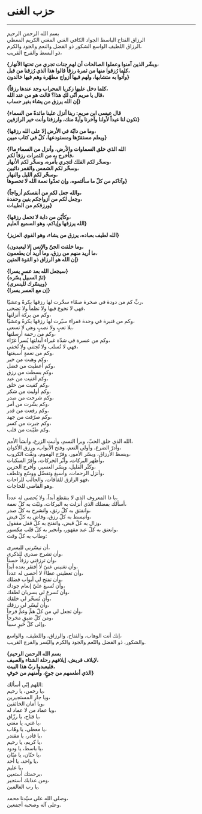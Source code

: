 # حزب الغنى
----------------

بسم الله الرحمن الرحيم  
الرزاق الفتاح الباسط الجواد الكافي الغني المغني الكريم المعطي  
الرزاق اللطيف الواسع الشكور ذو الفضل والنعم والجود والكرم،  
ذو البسط والفرج القريب،

**{وبشّر الذين آمنوا وعملوا الصالحات أن لهم جنات تجري من تحتها الأنهار،  
كلما رُزقوا منها من ثمرة رزقاً قالوا هذا الذي رُزقنا من قبل،  
وأُتوا به متشابها، ولهم فيها أزواج مطهّرة وهم فيها خالدون}**

**{كلما دخل عليها زكريا المحراب وجد عندها رزقاً،  
قال يا مريم أنّى لكِ هذا؟ قالت هو من عند الله،  
إن الله يرزق من يشاء بغير حساب}**

**{قال عيسى ابن مريم: ربنا أنزل علينا مائدةً من السماء  
تكون لنا عيداً لأولنا وآخرنا وآيةً منك، وارزقنا وأنت خير الرازقين}**

**{وما من دابّة في الأرض إلا على الله رزقها،  
ويعلم مستقرّها ومستودعها، كلّ في كتاب مبين}**

**{الله الذي خلق السماوات والأرض، وأنزل من السماء ماءً  
فأخرج به من الثمرات رزقاً لكم،  
وسخّر لكم الفلك لتجري بأمره، وسخّر لكم الأنهار،  
وسخّر لكم الشمس والقمر دائبين،  
وسخّر لكم الليل والنهار،  
وآتاكم من كلّ ما سألتموه، وإن تعدّوا نعمة الله لا تحصوها}**

**{والله جعل لكم من أنفسكم أزواجاً،  
وجعل لكم من أزواجكم بنين وحفدة،  
ورزقكم من الطيبات}**

**{وكأيّن من دابة لا تحمل رزقها،  
الله يرزقها وإياكم، وهو السميع العليم}**

**{الله لطيف بعباده، يرزق من يشاء، وهو القوي العزيز}**

**{وما خلقت الجنّ والإنس إلا ليعبدون،  
ما أريد منهم من رزق، وما أريد أن يطعمون،  
إن الله هو الرزاق ذو القوة المتين}**

**{سيجعل الله بعد عسرٍ يسرا}**  
**{ثمّ السبيل يسّره}**  
**{وييسّرك لليسرى}**  
**{إن مع العسر يسرا}**

ربِّ كم من دودة في صخرة صمّاء سخّرت لها رزقها بكرةً وعشيّا،  
فهي لا تجوع فيها ولا تظمأ ولا تضحى،  
وكم من بركة أنزلتها،  
وكم من قنبرة في وحدة قفراء سيّرت لها رزقها بكرةً وعشيّا،  
بلا تعبٍ ولا نصبٍ وهي لا تسعى،  
وكم من رحمة أرسلتها،  
وكم من عسرة في شدّة غبراء أبدلتها يُسراً غرّاء،  
فهي لا تُسلب ولا تُجتنى ولا تُخفى،  
وكم من نعمةٍ أسبغتها،  
وكم وهبت من خير،  
وكم أعطيت من فضل،  
وكم بسطت من رزق،  
وكم أغنيت من عبد،  
وكم كفيت من خلق،  
وكم أوليت من شكر،  
وكم شرحت من صدر،  
وكم بشّرت من أمر،  
وكم رفعت من قدر،  
وكم صرّفت من جهد،  
وكم جبرت من كسر،  
وكم طيّبت من قلب.

الله الذي خلق الحبّ، وبرأ النسم، وأنبت الزرع، وأنشأ الأمم،  
وأدرّ الضرع، وأولى النعم، وفتح الأبواب، ورزق الأكوان،  
وبسط الأرزاق، ويسّر الأمور، وفرّج الهموم، ونفّث الكروب،  
وأظهر البركات، وأثّر الحركات، وأقرّ السكنات،  
وكثّر القليل، ويسّر العسير، وأفرح الحزين،  
وأنزل الرحمات، وأسبغ وتفضّل ووسّع وتلطف،  
فهو الرازق للفاقات، والجالب للراحات،  
وهو القاضي للحاجات.

يا ذا المعروف الذي لا ينقطع أبداً، ولا يُحصى له عدداً،  
أسألك بفضلك الذي أنزلت به البركات، وثبّت به كلّ نعمة،  
وانفتق به كلّ رتق، وانشرح به كلّ صدر،  
وانبسط به كلّ رزق، وفاض به كلّ فيض،  
وزال به كلّ قبض، وانفتح به كلّ قفل مقفول،  
وانعتق به كلّ عبد مقهور، وانجبر به كلّ قلب مكسور،  
وطاب به كلّ وقت:

أن تيسّرني لليسرى،  
وأن تشرح صدري للذكرى،  
وأن ترزقني رزقاً حسناً،  
وأن تغنيني غنىً لا أفتقر بعده أبداً،  
وأن تعطيني عطاءً لا أحصي له عدداً،  
وأن تفتح لي أبواب فضلك،  
وأن تُسبغ عليّ إنعام جودك،  
وأن تُسرع لي بسريان لطفك،  
وأن تُسخّر لي خلقك،  
وأن تُيسّر لي رزقك،  
وأن تجعل لي من كلّ همٍّ وغمٍّ فرجاً،  
ومن كلّ ضيقٍ مخرجاً،  
وإلى كلّ خيرٍ سبباً.

إنك أنت الوهاب، والفتاح، والرزاق، واللطيف، والواسع،  
والشكور، ذو الفضل والنّعم والجود والكرم واليُسر والفرج القريب.

**{بسم الله الرحمن الرحيم  
لإيلاف قريش، إيلافهم رحلة الشتاء والصيف،  
فليعبدوا ربّ هذا البيت،  
الذي أطعمهم من جوعٍ، وآمنهم من خوفٍ}**

اللهم إنّي أسألك:  
يا رحمن، يا رحيم،  
ويا جار المستجيرين،  
ويا أمان الخائفين،  
ويا عماد من لا عماد له،  
يا فتاح، يا رزّاق،  
يا غني، يا مغني،  
يا معطي، يا وهّاب،  
يا قادر، يا مقتدر،  
يا كريم، يا رحيم،  
يا باسط، يا ودود،  
يا حنّان، يا منّان،  
يا واحد، يا أحد،  
يا عليم،  
برحمتك أستعين،  
ومن عذابك أستجير،  
يا رب العالمين.

وصلى الله على سيّدنا محمد،  
وعلى آله وصحبه أجمعين.
